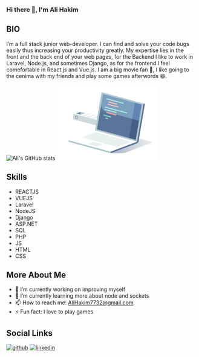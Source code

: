 ### Hi there 👋, I'm Ali Hakim

## BIO

I’m a full stack junior web-developer. I can find and solve your code bugs easily thus increasing your productivity greatly. My expertise lies in the front and the back end of your web pages, for the Backend I like to work in Laravel, Node.js, and sometimes Django, as for the frontend I feel comefortable in React.js and Vue.js. I am a big movie fan 🎥, I like going to the cenima with my friends and play some games afterwords 😄.

![Ali's GitHub stats](https://github-readme-stats.vercel.app/api?username=alihakim773&theme=transparent&show_icons=true)
<img src='./assets/code-factory.gif' height="200px" alt='Hellow world' >

## Skills

- REACTJS
- VUEJS
- Laravel
- NodeJS
- Django
- ASP.NET
- SQL
- PHP
- JS
- HTML
- CSS

## More About Me

- 🔭 I’m currently working on improving myself
- 🌱 I’m currently learning more about node and sockets
- 📫 How to reach me: AliHakim7732@gmail.com
- ⚡ Fun fact: I love to play games

## Social Links

[<img src='https://cdn.jsdelivr.net/npm/simple-icons@3.0.1/icons/github.svg' alt='github' height='40'>](https://github.com/AliHakim773) [<img src='https://cdn.jsdelivr.net/npm/simple-icons@3.0.1/icons/linkedin.svg' alt='linkedin' height='40'>](https://www.linkedin.com/in/alihakim2000/)

